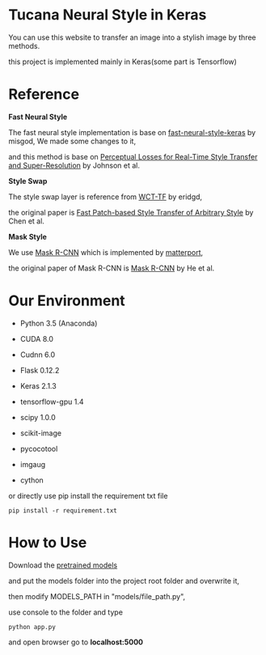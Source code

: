 Tucana Neural Style in Keras
===============================

You can use this website to transfer an image into a stylish image by three methods.

this project is implemented mainly in Keras(some part is Tensorflow)

Reference
===============================

**Fast Neural Style**

The fast neural style implementation is base on [fast-neural-style-keras](https://github.com/misgod/fast-neural-style-keras) by misgod, We made some changes to it,

and this method is base on [Perceptual Losses for Real-Time Style Transfer and Super-Resolution](http://cs.stanford.edu/people/jcjohns/eccv16/) by Johnson et al.

**Style Swap**

The style swap layer is reference from [WCT-TF](https://github.com/eridgd/WCT-TF) by eridgd, 

the original paper is [Fast Patch-based Style Transfer of Arbitrary Style](https://arxiv.org/abs/1612.04337) by Chen et al.

**Mask Style**

We use [Mask R-CNN](https://github.com/matterport/Mask_RCNN) which is implemented by [matterport](https://github.com/matterport),

the original paper of Mask R-CNN is [Mask R-CNN](https://arxiv.org/abs/1703.06870) by He et al.

Our Environment
===============================

*  Python 3.5 (Anaconda)

*  CUDA 8.0
*  Cudnn 6.0

*  Flask 0.12.2
*  Keras 2.1.3
*  tensorflow-gpu 1.4
*  scipy 1.0.0
*  scikit-image
*  pycocotool
*  imgaug
*  cython

or directly use pip install the requirement txt file

```
pip install -r requirement.txt
```

How to Use
==============================

Download the [pretrained models](https://drive.google.com/open?id=1mbi7981rvRvqHf6blBhVcvQMV5yCa_i2)

and put the models folder into the project root folder and overwrite it,

then modify MODELS_PATH in "models/file_path.py",

use console to the folder and type

```
python app.py
```

and open browser go to **localhost:5000**
